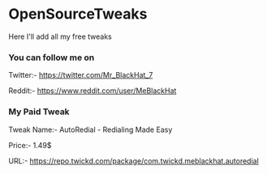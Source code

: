 # OpenSourceTweaks
Here I'll add all my free tweaks

### You can follow me on 
Twitter:- https://twitter.com/Mr_BlackHat_7

Reddit:- https://www.reddit.com/user/MeBlackHat

### My Paid Tweak
Tweak Name:- AutoRedial - Redialing Made Easy

Price:- 1.49$

URL:- https://repo.twickd.com/package/com.twickd.meblackhat.autoredial
